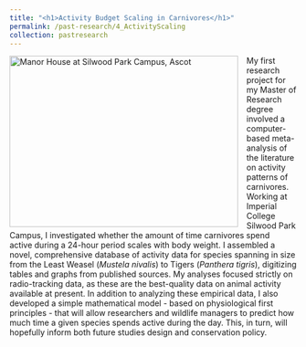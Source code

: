 ```yaml
---
title: "<h1>Activity Budget Scaling in Carnivores</h1>"
permalink: /past-research/4_ActivityScaling
collection: pastresearch
---
```


<img src="../images/icl_manor.png" alt="Manor House at Silwood Park Campus, Ascot" style = "width:400px;height:300px;margin-right:15px;float:left">

My first research project for my Master of Research degree involved a computer-based meta-analysis of the literature on activity patterns of carnivores. Working at Imperial College Silwood Park Campus, I investigated whether the amount of time carnivores spend active during a 24-hour period scales with body weight. I assembled a novel, comprehensive database of activity data for species spanning in size from the Least Weasel (_Mustela nivalis_) to Tigers (_Panthera tigris_), digitizing tables and graphs from published sources. My analyses focused strictly on radio-tracking data, as these are the best-quality data on animal activity available at present. In addition to analyzing these empirical data, I also developed a simple mathematical model - based on physiological first principles - that will allow researchers and wildlife managers to predict how much time a given species spends active during the day. This, in turn, will hopefully inform both future studies design and conservation policy.
